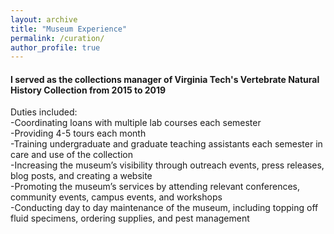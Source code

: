 ```yaml
---
layout: archive
title: "Museum Experience"
permalink: /curation/
author_profile: true
---
```


#### I served as the collections manager of Virginia Tech's Vertebrate Natural History Collection from 2015 to 2019

Duties included:\
-Coordinating loans with multiple lab courses each semester\
-Providing 4-5 tours each month\
-Training undergraduate and graduate teaching assistants each semester in care and use of the collection\
-Increasing the museum’s visibility through outreach events, press releases, blog posts, and creating a website\
-Promoting the museum’s services by attending relevant conferences, community events, campus events, and workshops\
-Conducting day to day maintenance of the museum, including topping off fluid specimens, ordering supplies, and pest management
